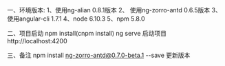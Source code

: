 一、环境版本:
1、使用ng-alian    0.8.1版本
2、 使用ng-zorro-antd  0.6.5版本
3、使用angular-cli   1.7.1
4、node  6.10.3
5、npm  5.8.0


二、项目启动
    npm install(cnpm install)
    ng serve  启动项目 http://localhost:4200


三、备注
    npm install ng-zorro-antd@0.7.0-beta.1  --save 更新版本
